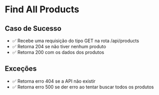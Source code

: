 # Find All Products

## Caso de Sucesso

- ✅ Recebe uma requisição do tipo GET na rota /api/products
- ✅ Retorna 204 se não tiver nenhum produto
- ✅ Retorna 200 com os dados dos produtos


## Exceções

- ✅ Retorna erro 404 se a API não existir
- ✅ Retorna erro 500 se der erro ao tentar buscar todos os produtos



